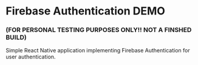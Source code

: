 ﻿# Firebase Authentication DEMO
### (FOR PERSONAL TESTING PURPOSES ONLY!! NOT A FINSHED BUILD)

Simple React Native application implementing Firebase Authentication for user authentication.
